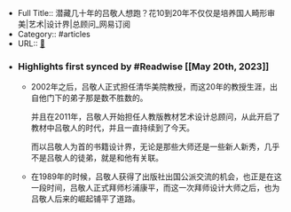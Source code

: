 - Full Title:: 潜藏几十年的吕敬人想跑？花10到20年不仅仅是培养国人畸形审美|艺术|设计界|总顾问_网易订阅
- Category:: #articles
- URL:: [🔗](https://www.163.com/dy/article/H9H6QIGU0534OCGE.html)
- ### Highlights first synced by #Readwise [[May 20th, 2023]]
    - 2002年之后，吕敬人正式担任清华美院教授，而这20年的教授生涯，出自他门下的弟子那是数不胜数的。
      
      并且在2011年，吕敬人开始担任人教版教材艺术设计总顾问，从此开启了教材中吕敬人的时代，并且一直持续到了今天。
      
      而以吕敬人为首的书籍设计界，无论是那些大师还是一些新人新秀，几乎不是吕敬人的徒弟，就是和他有关联。
    - 在1989年的时候，吕敬人获得了出版社出国公派交流的机会，也正是在这一段时间，吕敬人正式拜师杉浦康平，而这一次拜师设计大师之后，也为吕敬人后来的崛起铺平了道路。
